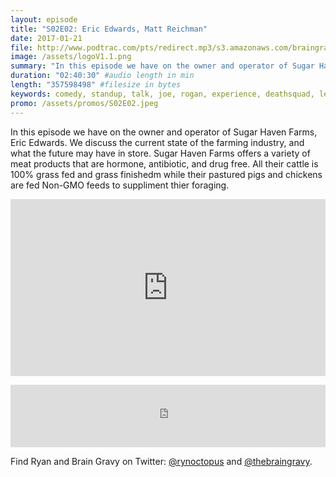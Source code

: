 ```yaml
---
layout: episode
title: "S02E02: Eric Edwards, Matt Reichman"
date: 2017-01-21
file: http://www.podtrac.com/pts/redirect.mp3/s3.amazonaws.com/braingravy.org/S02E02.mp3
image: /assets/logoV1.1.png
summary: "In this episode we have on the owner and operator of Sugar Haven Farms, Eric Edwards. We discuss the current state of the farming industry, and what the future may have in store. Sugar Haven Farms offers a variety of meat products that are hormone, antibiotic, and drug free. All their cattle is 100% grass fed and grass finishedm while their pastured pigs and chickens are fed Non-GMO feeds to suppliment thier foraging."
duration: "02:40:30" #audio length in min
length: "357598498" #filesize in bytes
keywords: comedy, standup, talk, joe, rogan, experience, deathsquad, legion, of, skanks, science, media, news, video, games, nerd, comics, nerdist, pop, culter, technology, politics, npr
promo: /assets/promos/S02E02.jpeg
---
```

In this episode we have on the owner and operator of Sugar Haven Farms, Eric Edwards. We discuss the current state of the farming industry, and what the future may have in store. Sugar Haven Farms offers a variety of meat products that are hormone, antibiotic, and drug free. All their cattle is 100% grass fed and grass finishedm while their pastured pigs and chickens are fed Non-GMO feeds to suppliment thier foraging.  

<style>.embed-container { position: relative; padding-bottom: 56.25%; height: 0; overflow: hidden; max-width: 100%; } .embed-container iframe, .embed-container object, .embed-container embed { position: absolute; top: 0; left: 0; width: 100%; height: 100%; }</style><p class='embed-container'><iframe src='https://www.youtube.com/embed//kWinGMPeWaY' frameborder='0' allowfullscreen></iframe></p> 

<p><iframe src="https://publisher.podtrac.com/player/ODM3NTc1/MjI1" width="100%" height="100" scrolling="no" frameborder="no"></iframe></p>

Find Ryan and Brain Gravy on Twitter: [@rynoctopus](https://twitter.com/rynoctopus) and [@thebraingravy](https://twitter.com/thebraingravy).
